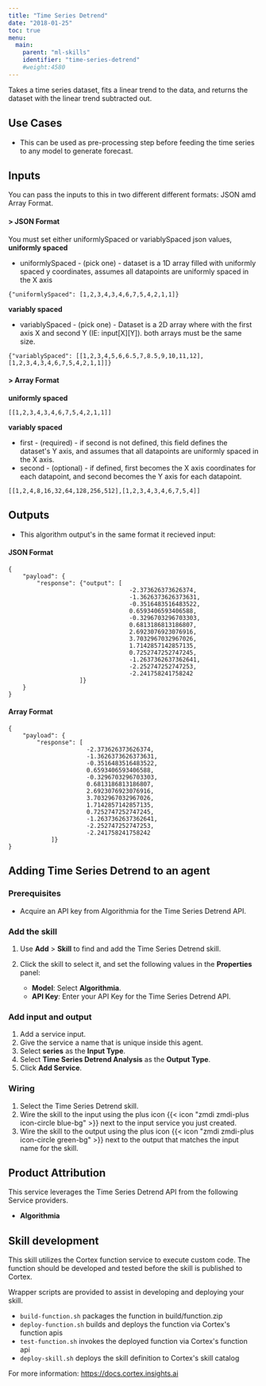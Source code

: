 ```yaml
---
title: "Time Series Detrend"
date: "2018-01-25"
toc: true
menu:
  main:
    parent: "ml-skills"
    identifier: "time-series-detrend"
    #weight:4580
---
```


Takes a time series dataset, fits a linear trend to the data, and returns the dataset with the linear trend subtracted out.

## Use Cases
- This can be used as pre-processing step before feeding the time series to any model to generate forecast.

## Inputs
You can pass the inputs to this in two different different formats: JSON amd Array Format.

#### > JSON Format
You must set either uniformlySpaced or variablySpaced json values,
**uniformly spaced**
- uniformlySpaced - (pick one) - dataset is a 1D array filled with uniformly spaced y coordinates, assumes all datapoints are uniformly spaced in the X axis
```
{"uniformlySpaced": [1,2,3,4,3,4,6,7,5,4,2,1,1]}
```
**variably spaced**
- variablySpaced - (pick one) - Dataset is a 2D array where with the first axis X and second Y (IE: input[X][Y]). both arrays must be the same size.
```
{"variablySpaced": [[1,2,3,4,5,6,6.5,7,8.5,9,10,11,12],[1,2,3,4,3,4,6,7,5,4,2,1,1]]}
```

#### > Array Format
**uniformly spaced**
```
[[1,2,3,4,3,4,6,7,5,4,2,1,1]]
```
**variably spaced**
- first - (required) - if second is not defined, this field defines the dataset's Y axis, and assumes that all datapoints are uniformly spaced in the X axis.
- second - (optional) - if defined, first becomes the X axis coordinates for each datapoint, and second becomes the Y axis for each datapoint.
```
[[1,2,4,8,16,32,64,128,256,512],[1,2,3,4,3,4,6,7,5,4]]
```


## Outputs

- This algorithm output's in the same format it recieved input:

#### JSON Format

```
{
    "payload": {
        "response": {"output": [
                                  -2.373626373626374,
                                  -1.3626373626373631,
                                  -0.3516483516483522,
                                  0.6593406593406588,
                                  -0.3296703296703303,
                                  0.6813186813186807,
                                  2.6923076923076916,
                                  3.7032967032967026,
                                  1.7142857142857135,
                                  0.7252747252747245,
                                  -1.2637362637362641,
                                  -2.252747252747253,
                                  -2.241758241758242
                    ]}
    }
}
```

#### Array Format
```
{
    "payload": {
        "response": [
                      -2.373626373626374,
                      -1.3626373626373631,
                      -0.3516483516483522,
                      0.6593406593406588,
                      -0.3296703296703303,
                      0.6813186813186807,
                      2.6923076923076916,
                      3.7032967032967026,
                      1.7142857142857135,
                      0.7252747252747245,
                      -1.2637362637362641,
                      -2.252747252747253,
                      -2.241758241758242
            ]}
}
```



## Adding Time Series Detrend to an agent
### Prerequisites
* Acquire an API key from Algorithmia for the Time Series Detrend API.

### Add the skill
1. Use **Add** > **Skill** to find and add the Time Series Detrend skill.
1. Click the skill to select it, and set the following values in the **Properties** panel:

    * **Model**: Select **Algorithmia**.
    * **API Key**: Enter your API Key for the Time Series Detrend API.

### Add input and output
1. Add a service input.
1. Give the service a name that is unique inside this agent.
1. Select **series** as the **Input Type**.
1. Select **Time Series Detrend Analysis** as the **Output Type**.
1. Click **Add Service**.

### Wiring
1. Select the Time Series Detrend skill.
2. Wire the skill to the input using the plus icon {{< icon "zmdi zmdi-plus icon-circle blue-bg" >}} next to the input service you just created.
3. Wire the skill to the output using the plus icon {{< icon "zmdi zmdi-plus icon-circle green-bg" >}} next to the output that matches the input name for the skill.

## Product Attribution
This service leverages the Time Series Detrend API from the following Service providers.
* **Algorithmia**
## Skill development
This skill utilizes the Cortex function service to execute custom code.
The function should be developed and tested before the skill is published to Cortex.
  
Wrapper scripts are provided to assist in developing and deploying your skill.
* `build-function.sh` packages the function in build/function.zip
* `deploy-function.sh` builds and deploys the function via Cortex's function apis
* `test-function.sh` invokes the deployed function via Cortex's function api
* `deploy-skill.sh` deploys the skill definition to Cortex's skill catalog

For more information: https://docs.cortex.insights.ai
